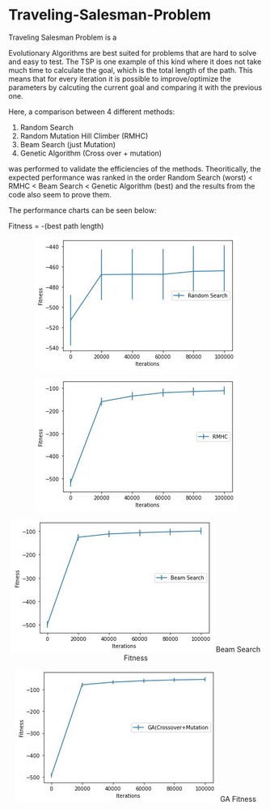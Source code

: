 # Traveling-Salesman-Problem

Traveling Salesman Problem is a

Evolutionary Algorithms are best suited for problems that are hard to solve and easy to test. The TSP is one example of this kind where it does not take much time to calculate the goal, which is the total length of the path. This means that for every iteration it is possible to improve/optimize the parameters by calcuting the current goal and comparing it with the previous one.

Here, a comparison between 4 different methods:

1. Random Search
2. Random Mutation Hill Climber (RMHC)
3. Beam Search (just Mutation)
4. Genetic Algorithm (Cross over + mutation)

was performed to validate the efficiencies of the methods. Theoritically, the expected performance was ranked in the order Random Search (worst) < RMHC < Beam Search < Genetic Algorithm (best) and the results from the code also seem to prove them. 

The performance charts can be seen below:

Fitness = -(best path length)

<p align="center">
    <img src="/images/RandomSearch_Fitness.png" title="Random Search">
</p>

<p align="center">
    <img src="/images/RMHC_Fitness.png" title="RHMC">
</p>

<p align="center">
    <img src="/images/BeamSearch_Fitness.png" title="Beam Search">
    Beam Search Fitness
</p>

<p align="center">
    <img src="/images/GA_Fitness.png" title="GA Search">
    GA Fitness
</p>
